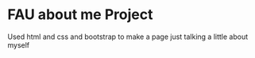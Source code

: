 # FAU about me Project
Used html and css and bootstrap to make a page just talking a little about myself

